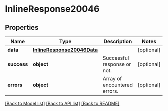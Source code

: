 # InlineResponse20046

## Properties
Name | Type | Description | Notes
------------ | ------------- | ------------- | -------------
**data** | [**InlineResponse20046Data**](InlineResponse20046Data.md) |  | [optional] 
**success** | **object** | Successful response or not. | [optional] 
**errors** | **object** | Array of encountered errors. | [optional] 

[[Back to Model list]](../README.md#documentation-for-models) [[Back to API list]](../README.md#documentation-for-api-endpoints) [[Back to README]](../README.md)

